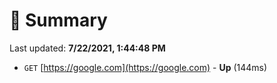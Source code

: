 # 📖 Summary
Last updated: **7/22/2021, 1:44:48 PM**

- `GET` [https://google.com](https://google.com) - **Up** (144ms)
